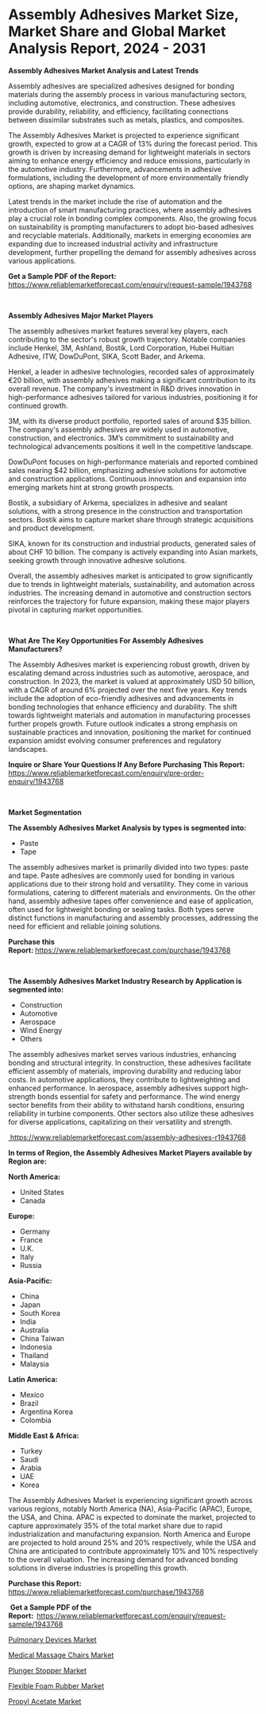 <p><h1>Assembly Adhesives Market Size, Market Share and Global Market Analysis Report, 2024 - 2031</h1></p><p><strong>Assembly Adhesives Market Analysis and Latest Trends</strong></p>
<p><p>Assembly adhesives are specialized adhesives designed for bonding materials during the assembly process in various manufacturing sectors, including automotive, electronics, and construction. These adhesives provide durability, reliability, and efficiency, facilitating connections between dissimilar substrates such as metals, plastics, and composites. </p><p>The Assembly Adhesives Market is projected to experience significant growth, expected to grow at a CAGR of 13% during the forecast period. This growth is driven by increasing demand for lightweight materials in sectors aiming to enhance energy efficiency and reduce emissions, particularly in the automotive industry. Furthermore, advancements in adhesive formulations, including the development of more environmentally friendly options, are shaping market dynamics.</p><p>Latest trends in the market include the rise of automation and the introduction of smart manufacturing practices, where assembly adhesives play a crucial role in bonding complex components. Also, the growing focus on sustainability is prompting manufacturers to adopt bio-based adhesives and recyclable materials. Additionally, markets in emerging economies are expanding due to increased industrial activity and infrastructure development, further propelling the demand for assembly adhesives across various applications.</p></p>
<p><strong>Get a Sample PDF of the Report:&nbsp;</strong> <a href="https://www.reliablemarketforecast.com/enquiry/request-sample/1943768?utm_campaign=1130&utm_medium=2&utm_source=Github&utm_content=ia&utm_term=07112024&utm_id=assembly-adhesives">https://www.reliablemarketforecast.com/enquiry/request-sample/1943768</a></p>
<p>&nbsp;</p>
<p><strong>Assembly Adhesives Major Market Players</strong></p>
<p><p>The assembly adhesives market features several key players, each contributing to the sector's robust growth trajectory. Notable companies include Henkel, 3M, Ashland, Bostik, Lord Corporation, Hubei Huitian Adhesive, ITW, DowDuPont, SIKA, Scott Bader, and Arkema.</p><p>Henkel, a leader in adhesive technologies, recorded sales of approximately €20 billion, with assembly adhesives making a significant contribution to its overall revenue. The company's investment in R&D drives innovation in high-performance adhesives tailored for various industries, positioning it for continued growth.</p><p>3M, with its diverse product portfolio, reported sales of around $35 billion. The company's assembly adhesives are widely used in automotive, construction, and electronics. 3M’s commitment to sustainability and technological advancements positions it well in the competitive landscape.</p><p>DowDuPont focuses on high-performance materials and reported combined sales nearing $42 billion, emphasizing adhesive solutions for automotive and construction applications. Continuous innovation and expansion into emerging markets hint at strong growth prospects.</p><p>Bostik, a subsidiary of Arkema, specializes in adhesive and sealant solutions, with a strong presence in the construction and transportation sectors. Bostik aims to capture market share through strategic acquisitions and product development.</p><p>SIKA, known for its construction and industrial products, generated sales of about CHF 10 billion. The company is actively expanding into Asian markets, seeking growth through innovative adhesive solutions.</p><p>Overall, the assembly adhesives market is anticipated to grow significantly due to trends in lightweight materials, sustainability, and automation across industries. The increasing demand in automotive and construction sectors reinforces the trajectory for future expansion, making these major players pivotal in capturing market opportunities.</p></p>
<p>&nbsp;</p>
<p><strong>What Are The Key Opportunities For Assembly Adhesives Manufacturers?</strong></p>
<p><p>The Assembly Adhesives market is experiencing robust growth, driven by escalating demand across industries such as automotive, aerospace, and construction. In 2023, the market is valued at approximately USD 50 billion, with a CAGR of around 6% projected over the next five years. Key trends include the adoption of eco-friendly adhesives and advancements in bonding technologies that enhance efficiency and durability. The shift towards lightweight materials and automation in manufacturing processes further propels growth. Future outlook indicates a strong emphasis on sustainable practices and innovation, positioning the market for continued expansion amidst evolving consumer preferences and regulatory landscapes.</p></p>
<p><strong>Inquire or Share Your Questions If Any Before Purchasing This Report:</strong> <a href="https://www.reliablemarketforecast.com/enquiry/pre-order-enquiry/1943768?utm_campaign=1130&utm_medium=2&utm_source=Github&utm_content=ia&utm_term=07112024&utm_id=assembly-adhesives">https://www.reliablemarketforecast.com/enquiry/pre-order-enquiry/1943768</a></p>
<p>&nbsp;</p>
<p><strong>Market Segmentation</strong></p>
<p><strong>The Assembly Adhesives Market Analysis by types is segmented into:</strong></p>
<p><ul><li>Paste</li><li>Tape</li></ul></p>
<p><p>The assembly adhesives market is primarily divided into two types: paste and tape. Paste adhesives are commonly used for bonding in various applications due to their strong hold and versatility. They come in various formulations, catering to different materials and environments. On the other hand, assembly adhesive tapes offer convenience and ease of application, often used for lightweight bonding or sealing tasks. Both types serve distinct functions in manufacturing and assembly processes, addressing the need for efficient and reliable joining solutions.</p></p>
<p><strong>Purchase this Report:&nbsp;</strong><a href="https://www.reliablemarketforecast.com/purchase/1943768?utm_campaign=1130&utm_medium=2&utm_source=Github&utm_content=ia&utm_term=07112024&utm_id=assembly-adhesives">https://www.reliablemarketforecast.com/purchase/1943768</a></p>
<p>&nbsp;</p>
<p><strong>The Assembly Adhesives Market Industry Research by Application is segmented into:</strong></p>
<p><ul><li>Construction</li><li>Automotive</li><li>Aerospace</li><li>Wind Energy</li><li>Others</li></ul></p>
<p><p>The assembly adhesives market serves various industries, enhancing bonding and structural integrity. In construction, these adhesives facilitate efficient assembly of materials, improving durability and reducing labor costs. In automotive applications, they contribute to lightweighting and enhanced performance. In aerospace, assembly adhesives support high-strength bonds essential for safety and performance. The wind energy sector benefits from their ability to withstand harsh conditions, ensuring reliability in turbine components. Other sectors also utilize these adhesives for diverse applications, capitalizing on their versatility and strength.</p></p>
<p><a href="https://www.reliablemarketforecast.com/assembly-adhesives-r1943768?utm_campaign=1130&utm_medium=2&utm_source=Github&utm_content=ia&utm_term=07112024&utm_id=assembly-adhesives">&nbsp;https://www.reliablemarketforecast.com/assembly-adhesives-r1943768</a></p>
<p><strong>In terms of Region, the Assembly Adhesives Market Players available by Region are:</strong></p>
<p>
    <p> <strong> North America: </strong>
        <ul>
            <li>United States</li>
            <li>Canada</li>
        </ul>
        </p> 
    <p> <strong> Europe: </strong>
        <ul>
            <li>Germany</li>
            <li>France</li>
            <li>U.K.</li>
            <li>Italy</li>
            <li>Russia</li>
        </ul>
        </p> 
    <p> <strong> Asia-Pacific: </strong>
        <ul>
            <li>China</li>
            <li>Japan</li>
            <li>South Korea</li>
            <li>India</li>
            <li>Australia</li>
            <li>China Taiwan</li>
            <li>Indonesia</li>
            <li>Thailand</li>
            <li>Malaysia</li>
        </ul>
        </p> 
    <p> <strong> Latin America: </strong>
        <ul>
            <li>Mexico</li>
            <li>Brazil</li>
            <li>Argentina Korea</li>
            <li>Colombia</li>
        </ul>
        </p> 
    <p> <strong> Middle East & Africa: </strong>
        <ul>
            <li>Turkey</li>
            <li>Saudi</li>
            <li>Arabia</li>
            <li>UAE</li>
            <li>Korea</li>
        </ul>
    </p>
    </p>
<p><p>The Assembly Adhesives Market is experiencing significant growth across various regions, notably North America (NA), Asia-Pacific (APAC), Europe, the USA, and China. APAC is expected to dominate the market, projected to capture approximately 35% of the total market share due to rapid industrialization and manufacturing expansion. North America and Europe are projected to hold around 25% and 20% respectively, while the USA and China are anticipated to contribute approximately 10% and 10% respectively to the overall valuation. The increasing demand for advanced bonding solutions in diverse industries is propelling this growth.</p></p>
<p><strong>Purchase this Report: </strong><a href="https://www.reliablemarketforecast.com/purchase/1943768?utm_campaign=1130&utm_medium=2&utm_source=Github&utm_content=ia&utm_term=07112024&utm_id=assembly-adhesives">https://www.reliablemarketforecast.com/purchase/1943768</a></p>
<p>&nbsp;<strong>Get a Sample PDF of the Report:&nbsp;&nbsp;</strong><a href="https://www.reliablemarketforecast.com/enquiry/request-sample/1943768?utm_campaign=1130&utm_medium=2&utm_source=Github&utm_content=ia&utm_term=07112024&utm_id=assembly-adhesives">https://www.reliablemarketforecast.com/enquiry/request-sample/1943768</a></p>
<p><strong></strong></p>
<p><p><a href="https://issuu.com/reportprime-2/docs/pulmonary-devices-market-size-2030._9b9d2b0ad7221f?utm_campaign=1130&utm_medium=2&utm_source=Github&utm_content=ia&utm_term=07112024&utm_id=assembly-adhesives">Pulmonary Devices Market</a></p><p><a href="https://issuu.com/reportprime-2/docs/medical-massage-chairs-market-size-_00d2ce13ab7508?utm_campaign=1130&utm_medium=2&utm_source=Github&utm_content=ia&utm_term=07112024&utm_id=assembly-adhesives">Medical Massage Chairs Market</a></p><p><a href="https://issuu.com/reportprime-2/docs/plunger-stopper-market-size-2030.pp_9c2b9e62defa71?utm_campaign=1130&utm_medium=2&utm_source=Github&utm_content=ia&utm_term=07112024&utm_id=assembly-adhesives">Plunger Stopper Market</a></p><p><a href="https://github.com/radmanjxendrisczn/Market-Research-Report-List-1/blob/main/flexible-foam-rubber-market.md?utm_campaign=1130&utm_medium=2&utm_source=Github&utm_content=ia&utm_term=07112024&utm_id=assembly-adhesives">Flexible Foam Rubber Market</a></p><p><a href="https://github.com/habinadmshaulz/Market-Research-Report-List-1/blob/main/propyl-acetate-market.md?utm_campaign=1130&utm_medium=2&utm_source=Github&utm_content=ia&utm_term=07112024&utm_id=assembly-adhesives">Propyl Acetate Market</a></p></p>